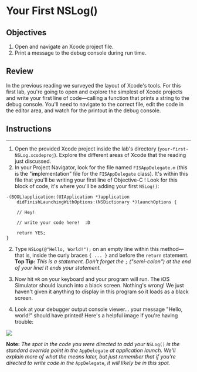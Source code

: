 # Your First NSLog()

## Objectives

1. Open and navigate an Xcode project file.
2. Print a message to the debug console during run time.

## Review

In the previous reading we surveyed the layout of Xcode's tools. For this first lab, you're going to open and explore the simplest of Xcode projects and write your first line of code—calling a function that prints a string to the debug console. You'll need to navigate to the correct file, edit the code in the editor area, and watch for the printout in the debug console.

## Instructions
---
 1. Open the provided Xcode project inside the lab's directory (`your-first-NSLog.xcodeproj`). Explore the different areas of Xcode that the reading just discussed.
 2. In your Project Navigator, look for the file named `FISAppDelegate.m` (this is the "i**m**plementation" file for the `FISAppDelegate` class). It's within this file that you'll be writing your first line of Objective-C ! Look for this block of code, it's where you'll be adding your first `NSLog()`:
 
   ```objc
   -(BOOL)application:(UIApplication *)application
       didFinishLaunchingWithOptions:(NSDictionary *)launchOptions {
       
       // Hey!
       
       // write your code here!  :D
       
       return YES;
   }
   ```
   
 2. Type `NSLog(@"Hello, World!");` on an empty line within this method—that is, inside the curly braces `{ ... }` and before the `return` statement. **Top Tip:** *This is a statement. Don't forget the* `;` *("semi-colon") at the end of your line! It ends your statement.*

 3. Now hit `⌘R` on your keyboard and your program will run. The iOS Simulator should launch into a black screen. Nothing's wrong! We just haven't given it anything to display in this program so it loads as a black screen.
 4. Look at your debugger output console viewer... your message "Hello, world!" should have printed! Here's a helpful image if you're having trouble:
 
![](http://curriculum-content.s3.amazonaws.com/ios/ios-your-first-NSLog/your-first-nslog-screenshot.png)

**Note:** *The spot in the code you were directed to add your* `NSLog()` *is the standard override point in the* `AppDelegate` *at application launch. We'll explain more of what the means later, but just remember that if you're directed to write code in the* `AppDelegate`, *it will likely be in this spot.*
